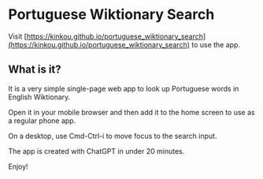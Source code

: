 # Portuguese Wiktionary Search

Visit [https://kinkou.github.io/portuguese_wiktionary_search](https://kinkou.github.io/portuguese_wiktionary_search) to use the app.

## What is it?
It is a very simple single-page web app to look up Portuguese words in English Wiktionary.

Open it in your mobile browser and then add it to the home screen to use as a regular phone app.

On a desktop, use Cmd-Ctrl-i to move focus to the search input.

The app is created with ChatGPT in under 20 minutes.

Enjoy!
